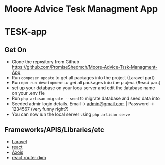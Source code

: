 # Moore Advice Tesk Managment App

# TESK-app

## Get On
* Clone the repository from Github https://github.com/PromiseShedrach/Moore-Advice-Task-Managment-App
* Run  `composer update` to get all packages into the project (Laravel part)
* Run  `npm run development` to get all packages into the project (React part)
* set up your database on your local server and edit the database name on your .env file
* Run  `php artisan migrate --seed` to migrate database and seed data into
* Seeded admin login details. Email -> admin@gmail.com | Password -> 1234567 (very funny right?)
* You can now run the local server using `php artisan serve`


## Frameworks/APIS/Libraries/etc
* [Laravel](https://laravel.com/)
* [react](https://facebook.github.io/react/index.html)
* [Axois](https://www.npmjs.com/package/axios)
* [react router dom](https://www.google.com/url?sa=t&rct=j&q=&esrc=s&source=web&cd=&cad=rja&uact=8&ved=2ahUKEwig3-Xm0NDuAhU0EFkFHeUKDRUQFjAAegQIAhAC&url=https%3A%2F%2Freactrouter.com%2Fweb%2Fguides%2Fquick-start&usg=AOvVaw3H72zKhQxSokQ3r45-qj0O)


